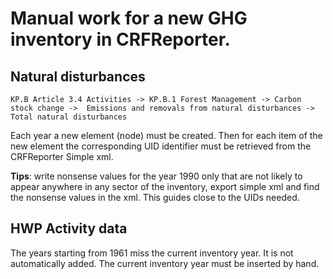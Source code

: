 # Manual work for a new GHG inventory in CRFReporter.


## Natural disturbances

`KP.B Article 3.4 Activities -> KP.B.1 Forest Management -> Carbon stock change -> 
Emissions and removals from natural disturbances -> Total natural disturbances`

Each year a new element (node) must be created. Then for each item of the new element the corresponding 
UID identifier must be retrieved from the CRFReporter Simple xml.

**Tips**: write nonsense values for the year 1990 only that are not likely to appear anywhere 
in any sector of the inventory, export simple xml and find the nonsense values in the xml. 
This guides close to the UIDs needed.

## HWP Activity data

The years starting from 1961 miss the current inventory year. It is not automatically added.
The current inventory year must be inserted by hand. 
